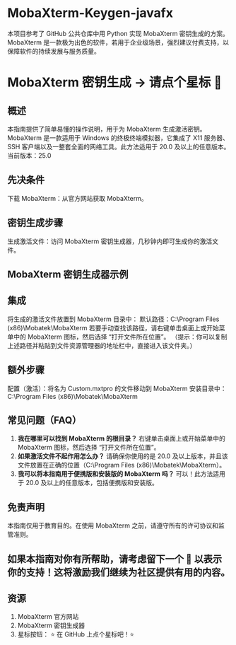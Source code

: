 # MobaXterm-Keygen-javafx
本项目参考了 GitHub 公共仓库中用 Python 实现 MobaXterm 密钥生成的方案。MobaXterm 是一款极为出色的软件，若用于企业级场景，强烈建议付费支持，以保障软件的持续发展与服务质量。

# MobaXterm 密钥生成 -> 请点个星标 🌟

## 概述

本指南提供了简单易懂的操作说明，用于为 MobaXterm 生成激活密钥。MobaXterm 是一款适用于 Windows 的终极终端模拟器，它集成了 X11 服务器、SSH 客户端以及一整套全面的网络工具。此方法适用于 20.0 及以上的任意版本。
当前版本：25.0

## 先决条件

下载 MobaXterm：从官方网站获取 MobaXterm。

## 密钥生成步骤

生成激活文件：访问 MobaXterm 密钥生成器，几秒钟内即可生成你的激活文件。

## MobaXterm 密钥生成器示例

## 集成

将生成的激活文件放置到 MobaXterm 目录中：
默认路径：C:\Program Files (x86)\Mobatek\MobaXterm
若要手动查找该路径，请右键单击桌面上或开始菜单中的 MobaXterm 图标，然后选择 “打开文件所在位置”。
（提示：你可以复制上述路径并粘贴到文件资源管理器的地址栏中，直接进入该文件夹。）

## 额外步骤

配置（激活）：将名为 Custom.mxtpro 的文件移动到 MobaXterm 安装目录中：
C:\Program Files (x86)\Mobatek\MobaXterm

## 常见问题（FAQ）

1. **我在哪里可以找到 MobaXterm 的根目录？**
   右键单击桌面上或开始菜单中的 MobaXterm 图标，然后选择 “打开文件所在位置”。
2. **如果激活文件不起作用怎么办？**
   请确保你使用的是 20.0 及以上版本，并且该文件放置在正确的位置（C:\Program Files (x86)\Mobatek\MobaXterm）。
3. **我可以将本指南用于便携版和安装版的 MobaXterm 吗？**
   可以！此方法适用于 20.0 及以上的任意版本，包括便携版和安装版。

## 免责声明

本指南仅用于教育目的。在使用 MobaXterm 之前，请遵守所有的许可协议和监管准则。

## 如果本指南对你有所帮助，请考虑留下一个 🌟 以表示你的支持！这将激励我们继续为社区提供有用的内容。

## 资源

1. MobaXterm 官方网站
2. MobaXterm 密钥生成器
3. 星标按钮：
   ⭐ 在 GitHub 上点个星标吧！⭐
